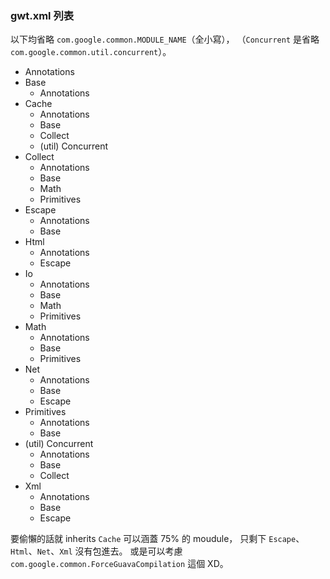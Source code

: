 ### gwt.xml 列表 ###

以下均省略 `com.google.common.MODULE_NAME`（全小寫），
（`Concurrent` 是省略 `com.google.common.util.concurrent`）。

* Annotations
* Base
	* Annotations
* Cache
	* Annotations
	* Base
	* Collect
	* (util) Concurrent
* Collect
	* Annotations
	* Base
	* Math
	* Primitives
* Escape
	* Annotations
	* Base
* Html
	* Annotations
	* Escape
* Io
	* Annotations
	* Base
	* Math
	* Primitives
* Math
	* Annotations
	* Base
	* Primitives
* Net
	* Annotations
	* Base
	* Escape
* Primitives
	* Annotations
	* Base
* (util) Concurrent
	* Annotations
	* Base
	* Collect
* Xml
	* Annotations
	* Base
	* Escape

要偷懶的話就 inherits `Cache` 可以涵蓋 75% 的 moudule，
只剩下 `Escape`、`Html`、`Net`、`Xml` 沒有包進去。
或是可以考慮 `com.google.common.ForceGuavaCompilation` 這個 XD。
